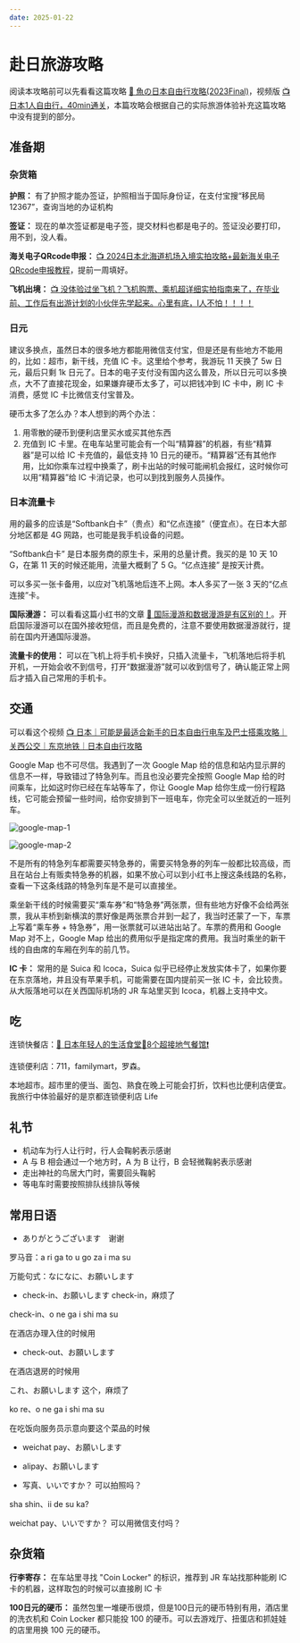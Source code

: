 ```yaml
---
date: 2025-01-22
---
```


# 赴日旅游攻略

阅读本攻略前可以先看看这篇攻略 [📜 魚の日本自由行攻略(2023Final)](https://blog.sakanano.moe/posts/2024_japan_travel_with_myself)，视频版 [📺 日本1人自由行，40min通关](https://www.bilibili.com/video/BV1dx4y1a7te)，本篇攻略会根据自己的实际旅游体验补充这篇攻略中没有提到的部分。

<!--truncate-->

## 准备期

### 杂货箱

**护照：** 有了护照才能办签证，护照相当于国际身份证，在支付宝搜“移民局12367”，查询当地的办证机构

**签证：** 现在的单次签证都是电子签，提交材料也都是电子的。签证没必要打印，用不到，没人看。

**海关电子QRcode申报：** [📺 2024日本北海道机场入境实拍攻略+最新海关电子QRcode申报教程](https://www.bilibili.com/video/BV1Hx4y1Q7td)，提前一周填好。

**飞机出境：** [📺 没体验过坐飞机？飞机购票、乘机超详细实拍指南来了，在毕业前、工作后有出游计划的小伙伴先学起来。心里有底，I人不怕！！！！](https://www.bilibili.com/video/BV1BfxCekEE2)

### 日元

建议多换点，虽然日本的很多地方都能用微信支付宝，但是还是有些地方不能用的，比如：超市，新干线，充值 IC 卡。这里给个参考，我游玩 11 天换了 5w 日元，最后只剩 1k 日元了。日本的电子支付没有国内这么普及，所以日元可以多换点，大不了直接花现金，如果嫌弃硬币太多了，可以把钱冲到 IC 卡中，刷 IC 卡消费，感觉 IC 卡比微信支付宝普及。

硬币太多了怎么办？本人想到的两个办法：

1. 用零散的硬币到便利店里买水或买其他东西
2. 充值到 IC 卡里。在电车站里可能会有一个叫“精算器”的机器，有些“精算器”是可以给 IC 卡充值的，最低支持 10 日元的硬币。“精算器”还有其他作用，比如你乘车过程中换乘了，刷卡出站的时候可能闸机会报红，这时候你可以用“精算器”给 IC 卡消记录，也可以到找到服务人员操作。

### 日本流量卡

用的最多的应该是“Softbank白卡”（贵点）和“亿点连接”（便宜点）。在日本大部分地区都是 4G 网路，也可能是我手机设备的问题。

“Softbank白卡” 是日本服务商的原生卡，采用的总量计费。我买的是 10 天 10 G，在第 11 天的时候还能用，流量大概剩了 5 G。“亿点连接” 是按天计费。

可以多买一张卡备用，以应对飞机落地后连不上网。本人多买了一张 3 天的“亿点连接”卡。

**国际漫游：** 可以看看这篇小红书的文章 [📜 国际漫游和数据漫游是有区别的！](https://www.xiaohongshu.com/explore/67287a5e000000001b02f5dd?xsec_token=ABMP8UwkwuX6x0WIiCxDnjasVFfH657LRTSaJTvMcLxyo=&xsec_source=pc_collect)。开启国际漫游可以在国外接收短信，而且是免费的，注意不要使用数据漫游就行，提前在国内开通国际漫游。

**流量卡的使用：** 可以在飞机上将手机卡换好，只插入流量卡，飞机落地后将手机开机，一开始会收不到信号，打开“数据漫游”就可以收到信号了，确认能正常上网后才插入自己常用的手机卡。

## 交通

可以看这个视频 [📺 日本｜可能是最适合新手的日本自由行电车及巴士搭乘攻略｜关西公交｜东京地铁｜日本自由行攻略](https://www.bilibili.com/video/BV1hHmRYPE3p)

Google Map 也不可尽信。我遇到了一次 Google Map 给的信息和站内显示屏的信息不一样，导致错过了特急列车。而且也没必要完全按照 Google Map 给的时间乘车，比如这时你已经在车站等车了，你让 Google Map 给你生成一份行程路线，它可能会预留一些时间，给你安排到下一班电车，你完全可以坐就近的一班列车。

![google-map-1](./images/google-map-1.png)

![google-map-2](./images/google-map-2.png)

不是所有的特急列车都需要买特急券的，需要买特急券的列车一般都比较高级，而且在站台上有贩卖特急券的机器，如果不放心可以到小红书上搜这条线路的名称，查看一下这条线路的特急列车是不是可以直接坐。

乘坐新干线的时候需要买“乘车券”和“特急券”两张票，但有些地方好像不会给两张票，我从丰桥到新横滨的票好像是两张票合并到一起了，我当时还蒙了一下，车票上写着“乘车券 + 特急券”，用一张票就可以进站出站了。车票的费用和 Google Map 对不上，Google Map 给出的费用似乎是指定席的费用。我当时乘坐的新干线的自由席的车厢在列车的前几节。

**IC 卡：** 常用的是 Suica 和 Icoca，Suica 似乎已经停止发放实体卡了，如果你要在东京落地，并且没有苹果手机，可能需要在国内提前买一张 IC 卡，会比较贵。从大阪落地可以在关西国际机场的 JR 车站里买到 Icoca，机器上支持中文。

## 吃

连锁快餐店：[📜 日本年轻人的生活食堂🍜8个超接地气餐馆❗️](https://www.xiaohongshu.com/explore/671b4d7f000000001600e576)

连锁便利店：711，familymart，罗森。

本地超市。超市里的便当、面包、熟食在晚上可能会打折，饮料也比便利店便宜。我旅行中体验最好的是京都连锁便利店 Life

## 礼节

- 机动车为行人让行时，行人会鞠躬表示感谢
- A 与 B 相会通过一个地方时，A 为 B 让行，B 会轻微鞠躬表示感谢
- 走出神社的鸟居大门时，需要回头鞠躬
- 等电车时需要按照排队线排队等候

## 常用日语

- ありがとうございます　谢谢

罗马音：a ri ga to u go za i ma su

万能句式：なになに、お願いします

- check-in、お願いします check-in，麻烦了

check-in、o ne ga i shi ma su

在酒店办理入住的时候用

- check-out、お願いします

在酒店退房的时候用

これ、お願いします 这个，麻烦了

ko re、o ne ga i shi ma su

在吃饭向服务员示意向要这个菜品的时候

- weichat pay、お願いします

- alipay、お願いします

- 写真、いいですか？ 可以拍照吗？

sha shin、ii de su ka?

weichat pay、いいですか？ 可以用微信支付吗？

## 杂货箱

**行李寄存：** 在车站里寻找 "Coin Locker" 的标识，推荐到 JR 车站找那种能刷 IC 卡的机器，这样取包的时候可以直接刷 IC 卡

**100日元的硬币：** 虽然包里一堆硬币很烦，但是100日元的硬币特别有用，酒店里的洗衣机和 Coin Locker 都只能投 100 的硬币。可以去游戏厅、扭蛋店和抓娃娃的店里用换 100 元的硬币。
